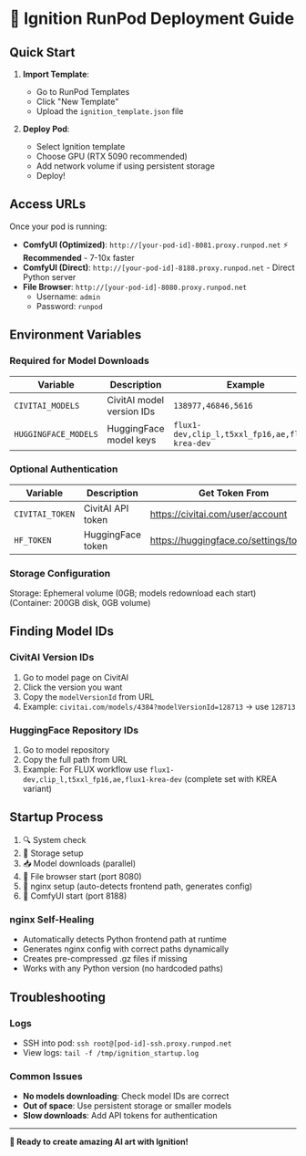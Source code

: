 # 🚀 Ignition RunPod Deployment Guide

## Quick Start

1. **Import Template**:
   - Go to RunPod Templates
   - Click "New Template"
   - Upload the `ignition_template.json` file

2. **Deploy Pod**:
   - Select Ignition template
   - Choose GPU (RTX 5090 recommended)
   - Add network volume if using persistent storage
   - Deploy!

## Access URLs

Once your pod is running:

- **ComfyUI (Optimized)**: `http://[your-pod-id]-8081.proxy.runpod.net` ⚡ **Recommended** - 7-10x faster
- **ComfyUI (Direct)**: `http://[your-pod-id]-8188.proxy.runpod.net` - Direct Python server
- **File Browser**: `http://[your-pod-id]-8080.proxy.runpod.net`
  - Username: `admin`
  - Password: `runpod`

## Environment Variables

### Required for Model Downloads
| Variable | Description | Example |
|----------|-------------|---------|
| `CIVITAI_MODELS` | CivitAI model version IDs | `138977,46846,5616` |
| `HUGGINGFACE_MODELS` | HuggingFace model keys | `flux1-dev,clip_l,t5xxl_fp16,ae,flux1-krea-dev` |

### Optional Authentication  
| Variable | Description | Get Token From |
|----------|-------------|----------------|
| `CIVITAI_TOKEN` | CivitAI API token | https://civitai.com/user/account |
| `HF_TOKEN` | HuggingFace token | https://huggingface.co/settings/tokens |

### Storage Configuration
Storage: Ephemeral volume (0GB; models redownload each start) (Container: 200GB disk, 0GB volume)

## Finding Model IDs

### CivitAI Version IDs
1. Go to model page on CivitAI
2. Click the version you want
3. Copy the `modelVersionId` from URL
4. Example: `civitai.com/models/4384?modelVersionId=128713` → use `128713`

### HuggingFace Repository IDs  
1. Go to model repository
2. Copy the full path from URL
3. Example: For FLUX workflow use `flux1-dev,clip_l,t5xxl_fp16,ae,flux1-krea-dev` (complete set with KREA variant)

## Startup Process

1. 🔍 System check
2. 💾 Storage setup
3. 📥 Model downloads (parallel)
4. 📁 File browser start (port 8080)
5. 🚀 nginx setup (auto-detects frontend path, generates config)
6. 🎨 ComfyUI start (port 8188)

### nginx Self-Healing
- Automatically detects Python frontend path at runtime
- Generates nginx config with correct paths dynamically
- Creates pre-compressed .gz files if missing
- Works with any Python version (no hardcoded paths)

## Troubleshooting

### Logs
- SSH into pod: `ssh root@[pod-id]-ssh.proxy.runpod.net`
- View logs: `tail -f /tmp/ignition_startup.log`

### Common Issues
- **No models downloading**: Check model IDs are correct
- **Out of space**: Use persistent storage or smaller models
- **Slow downloads**: Add API tokens for authentication

---
**🚀 Ready to create amazing AI art with Ignition!**
